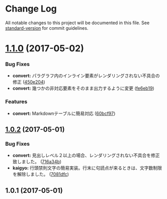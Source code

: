 # Change Log

All notable changes to this project will be documented in this file. See [standard-version](https://github.com/conventional-changelog/standard-version) for commit guidelines.

<a name="1.1.0"></a>
# [1.1.0](https://github.com/anydown/maildown/compare/v1.0.2...v1.1.0) (2017-05-02)


### Bug Fixes

* **convert:** パラグラフ内のインライン要素がレンダリングされない不具合の修正 ([450e204](https://github.com/anydown/maildown/commit/450e204))
* **convert:** 幾つかの非対応要素をそのまま出力するように変更 ([fe6eb19](https://github.com/anydown/maildown/commit/fe6eb19))


### Features

* **convert:** Markdownテーブルに簡易対応 ([60bcf97](https://github.com/anydown/maildown/commit/60bcf97))



<a name="1.0.2"></a>
## [1.0.2](https://github.com/anydown/maildown/compare/v1.0.1...v1.0.2) (2017-05-01)


### Bug Fixes

* **convert:** 見出しレベル２以上の場合、レンダリングされない不具合を修正致しました。 ([716a34b](https://github.com/anydown/maildown/commit/716a34b))
* **kaigyo:** 行頭禁則文字の簡易実装。行末に句読点が来るときは、文字数制限を解除しました。 ([7081dfc](https://github.com/anydown/maildown/commit/7081dfc))



<a name="1.0.1"></a>
## 1.0.1 (2017-05-01)
